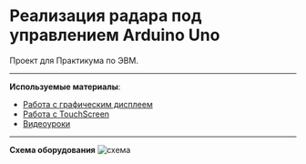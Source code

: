 # Реализация радара под управлением Arduino Uno
Проект для Практикума по ЭВМ.
***

**Используемые материалы**:
* [Работа с графическим дисплеем](https://wiki.iarduino.ru/page/rabota-s-cvetnym-graficheskim-displeem/)
* [Работа с TouchScreen](https://wiki.iarduino.ru/page/rabota-s-touchscreen/)
* [Видеоуроки ](https://www.youtube.com/channel/UCgtAOyEQdAyjvm9ATCi_Aig/featured)
***
**Схема оборудования**
![схема](https://docs.google.com/drawings/d/e/2PACX-1vSb2IYmQjaHnpSmC3S2Yf9ZkiEfAQGeGfH_GvcgBmtoF66aBpye0Ddq3RGe-CfLJqleVXsnjMwYtQhf/pub?w=970&h=504)




